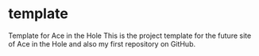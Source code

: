 # template
Template for Ace in the Hole
This is the project template for the future site of Ace in the Hole and also my first repository on GitHub.


